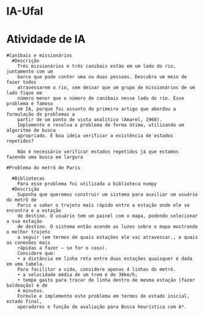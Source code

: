 # IA-Ufal

  # Atividade de IA

    #Canibais e missionários
      #Descrição
        Três missionários e três canibais estão em um lado do rio, juntamente com um
        barco que pode conter uma ou duas pessoas. Descubra um meio de fazer todos
        atravessarem o rio, sem deixar que um grupo de missionários de um lado fique em
        número menor que o número de canibais nesse lado do rio. Esse problema é famoso
        em IA, porque foi assunto do primeiro artigo que abordou a formulação de problemas a
        partir de um ponto de vista analítico (Amarel, 1968).
        Implemente e resolva o problema de forma ótima, utilizando um algoritmo de busca
        apropriado. É boa idéia verificar a existência de estados repetidos?

        Não é necessário verificar estados repetidos já que estamos fazendo uma busca em largura

    #Problema do metrô de Paris

      #Bibliotecas
        Para esse problema foi utilizada a biblioteca numpy
      #Descrição
        Suponha que queremos construir um sistema para auxiliar um usuário do metrô de
        Paris a saber o trajeto mais rápido entre a estação onde ele se encontra e a estação
        de destino. O usuário tem um painel com o mapa, podendo selecionar a sua estação
        de destino. O sistema então acende as luzes sobre o mapa mostrando o melhor trajeto
        a seguir (em termos de quais estações ele vai atravessar., e quais as conexões mais
        rápidas a fazer – se for o caso).
        Considere que:
        • a distância em linha reta entre duas estações quaisquer é dada em uma tabela.
        Para facilitar a vida, considere apenas 4 linhas do metrô.
        • a velocidade média de um trem é de 30km/h;
        • tempo gasto para trocar de linha dentro de mesma estação (fazer baldeação) é de
        4 minutos.
        Formule e implemente este problema em termos de estado inicial, estado final,
        operadores e função de avaliação para Busca heurística com A*.
        
  
  
